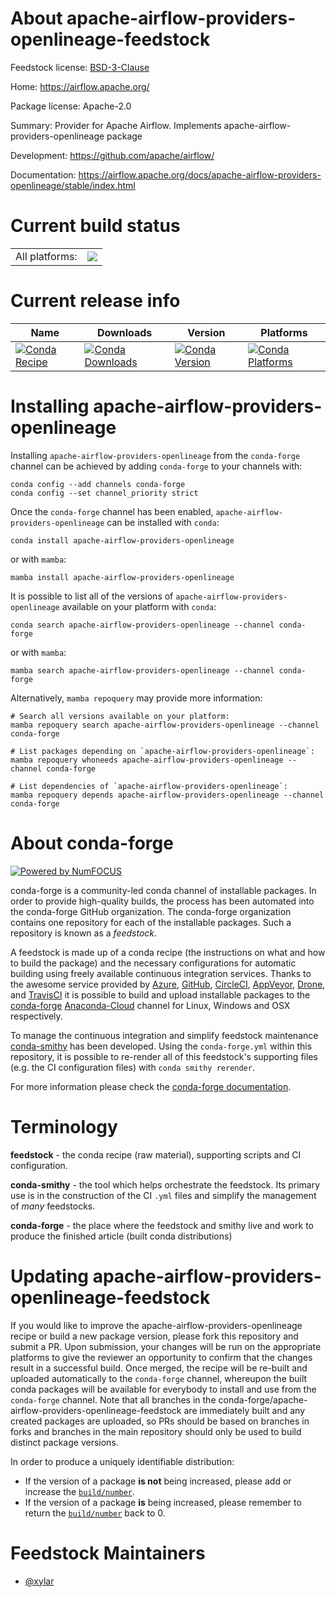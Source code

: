 About apache-airflow-providers-openlineage-feedstock
====================================================

Feedstock license: [BSD-3-Clause](https://github.com/conda-forge/apache-airflow-providers-openlineage-feedstock/blob/main/LICENSE.txt)

Home: https://airflow.apache.org/

Package license: Apache-2.0

Summary: Provider for Apache Airflow. Implements apache-airflow-providers-openlineage package

Development: https://github.com/apache/airflow/

Documentation: https://airflow.apache.org/docs/apache-airflow-providers-openlineage/stable/index.html

Current build status
====================


<table><tr><td>All platforms:</td>
    <td>
      <a href="https://dev.azure.com/conda-forge/feedstock-builds/_build/latest?definitionId=20149&branchName=main">
        <img src="https://dev.azure.com/conda-forge/feedstock-builds/_apis/build/status/apache-airflow-providers-openlineage-feedstock?branchName=main">
      </a>
    </td>
  </tr>
</table>

Current release info
====================

| Name | Downloads | Version | Platforms |
| --- | --- | --- | --- |
| [![Conda Recipe](https://img.shields.io/badge/recipe-apache--airflow--providers--openlineage-green.svg)](https://anaconda.org/conda-forge/apache-airflow-providers-openlineage) | [![Conda Downloads](https://img.shields.io/conda/dn/conda-forge/apache-airflow-providers-openlineage.svg)](https://anaconda.org/conda-forge/apache-airflow-providers-openlineage) | [![Conda Version](https://img.shields.io/conda/vn/conda-forge/apache-airflow-providers-openlineage.svg)](https://anaconda.org/conda-forge/apache-airflow-providers-openlineage) | [![Conda Platforms](https://img.shields.io/conda/pn/conda-forge/apache-airflow-providers-openlineage.svg)](https://anaconda.org/conda-forge/apache-airflow-providers-openlineage) |

Installing apache-airflow-providers-openlineage
===============================================

Installing `apache-airflow-providers-openlineage` from the `conda-forge` channel can be achieved by adding `conda-forge` to your channels with:

```
conda config --add channels conda-forge
conda config --set channel_priority strict
```

Once the `conda-forge` channel has been enabled, `apache-airflow-providers-openlineage` can be installed with `conda`:

```
conda install apache-airflow-providers-openlineage
```

or with `mamba`:

```
mamba install apache-airflow-providers-openlineage
```

It is possible to list all of the versions of `apache-airflow-providers-openlineage` available on your platform with `conda`:

```
conda search apache-airflow-providers-openlineage --channel conda-forge
```

or with `mamba`:

```
mamba search apache-airflow-providers-openlineage --channel conda-forge
```

Alternatively, `mamba repoquery` may provide more information:

```
# Search all versions available on your platform:
mamba repoquery search apache-airflow-providers-openlineage --channel conda-forge

# List packages depending on `apache-airflow-providers-openlineage`:
mamba repoquery whoneeds apache-airflow-providers-openlineage --channel conda-forge

# List dependencies of `apache-airflow-providers-openlineage`:
mamba repoquery depends apache-airflow-providers-openlineage --channel conda-forge
```


About conda-forge
=================

[![Powered by
NumFOCUS](https://img.shields.io/badge/powered%20by-NumFOCUS-orange.svg?style=flat&colorA=E1523D&colorB=007D8A)](https://numfocus.org)

conda-forge is a community-led conda channel of installable packages.
In order to provide high-quality builds, the process has been automated into the
conda-forge GitHub organization. The conda-forge organization contains one repository
for each of the installable packages. Such a repository is known as a *feedstock*.

A feedstock is made up of a conda recipe (the instructions on what and how to build
the package) and the necessary configurations for automatic building using freely
available continuous integration services. Thanks to the awesome service provided by
[Azure](https://azure.microsoft.com/en-us/services/devops/), [GitHub](https://github.com/),
[CircleCI](https://circleci.com/), [AppVeyor](https://www.appveyor.com/),
[Drone](https://cloud.drone.io/welcome), and [TravisCI](https://travis-ci.com/)
it is possible to build and upload installable packages to the
[conda-forge](https://anaconda.org/conda-forge) [Anaconda-Cloud](https://anaconda.org/)
channel for Linux, Windows and OSX respectively.

To manage the continuous integration and simplify feedstock maintenance
[conda-smithy](https://github.com/conda-forge/conda-smithy) has been developed.
Using the ``conda-forge.yml`` within this repository, it is possible to re-render all of
this feedstock's supporting files (e.g. the CI configuration files) with ``conda smithy rerender``.

For more information please check the [conda-forge documentation](https://conda-forge.org/docs/).

Terminology
===========

**feedstock** - the conda recipe (raw material), supporting scripts and CI configuration.

**conda-smithy** - the tool which helps orchestrate the feedstock.
                   Its primary use is in the construction of the CI ``.yml`` files
                   and simplify the management of *many* feedstocks.

**conda-forge** - the place where the feedstock and smithy live and work to
                  produce the finished article (built conda distributions)


Updating apache-airflow-providers-openlineage-feedstock
=======================================================

If you would like to improve the apache-airflow-providers-openlineage recipe or build a new
package version, please fork this repository and submit a PR. Upon submission,
your changes will be run on the appropriate platforms to give the reviewer an
opportunity to confirm that the changes result in a successful build. Once
merged, the recipe will be re-built and uploaded automatically to the
`conda-forge` channel, whereupon the built conda packages will be available for
everybody to install and use from the `conda-forge` channel.
Note that all branches in the conda-forge/apache-airflow-providers-openlineage-feedstock are
immediately built and any created packages are uploaded, so PRs should be based
on branches in forks and branches in the main repository should only be used to
build distinct package versions.

In order to produce a uniquely identifiable distribution:
 * If the version of a package **is not** being increased, please add or increase
   the [``build/number``](https://docs.conda.io/projects/conda-build/en/latest/resources/define-metadata.html#build-number-and-string).
 * If the version of a package **is** being increased, please remember to return
   the [``build/number``](https://docs.conda.io/projects/conda-build/en/latest/resources/define-metadata.html#build-number-and-string)
   back to 0.

Feedstock Maintainers
=====================

* [@xylar](https://github.com/xylar/)

